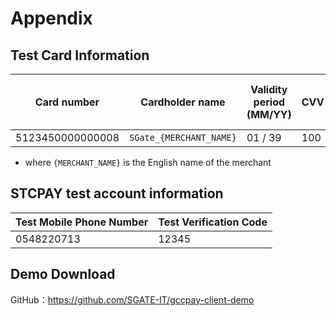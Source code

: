 # Appendix

## Test Card Information

| Card number      | Cardholder name         | Validity period (MM/YY) | CVV | Whether to support 3DS |
| ---------------- | ----------------------- | ----------------------- | --- | ---------------------- |
| 5123450000000008 | `SGate_{MERCHANT_NAME}` | 01 / 39                 | 100 | Y                      |

- where `{MERCHANT_NAME}` is the English name of the merchant

## STCPAY test account information

| Test Mobile Phone Number | Test Verification Code |
| ------------------------ | ---------------------- |
| 0548220713               | 12345                  |

## Demo Download

GitHub：https://github.com/SGATE-IT/gccpay-client-demo